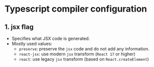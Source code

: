 # Typescript compiler configuration

## 1. jsx flag
- Specifies what JSX code is generated.
- Mostly used values:
    - `preserve`: preserve the `jsx` code and do not add any information.
    - `react-jsx`: use modern `jsx` transform (`React 17` or higher)
    - `react`: use legacy `jsx` transform (based on `React.createElement`)